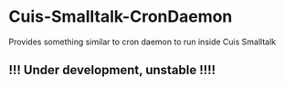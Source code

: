 # Cuis-Smalltalk-CronDaemon
Provides something similar to cron daemon to run inside Cuis Smalltalk


## !!! Under development, unstable !!!!


